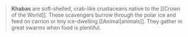 > **Khabas** are soft-shelled, crab-like crustaceans native to the [[Crown of the World]]. These scavengers burrow through the polar ice and feed on carrion or tiny ice-dwelling [[Animal|animals]]. They gather in great swarms when food is plentiful.







